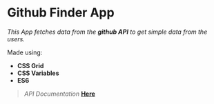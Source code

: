 # Github Finder App

_This App fetches data from the **github API** to get simple data from the users._

Made using:

* **CSS Grid**
* **CSS Variables**
* **ES6**

> _API Documentation_ [**Here**](https://developer.github.com/v3/)
